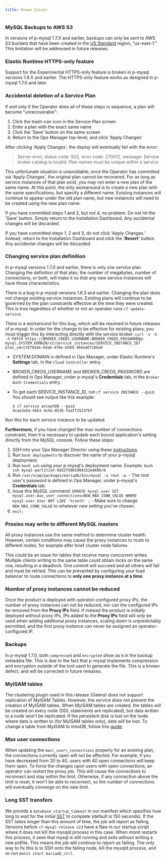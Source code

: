 ```yaml
---
title: Known Issues
---
```


### MySQL Backups to AWS S3
In versions of p-mysql 1.7.X and earlier, backups can only be sent to AWS S3 buckets that have been created in the [US Standard](http://docs.aws.amazon.com/general/latest/gr/rande.html#s3_region) region, "us-east-1." This limitation will be addressed in future releases.

### Elastic Runtime HTTPS-only feature
Support for the Experimental HTTPS-only feature is broken in p-mysql versions 1.6.X and earlier. The HTTPS-only feature works as designed in p-mysql 1.7.0 and later.

### Accidental deletion of a Service Plan

If and only if the Operator does all of these steps in sequence, a plan will become "unrecoverable":

1. Click the trash-can icon in the Service Plan screen
1. Enter a plan with the exact same name
1. Click the 'Save' button on the same screen
1. Return to the Ops Manager top-level, and click 'Apply Changes'

After clicking 'Apply Changes', the deploy will eventually fail with the error:
> Server error, status code: 502, error code: 270012, message: Service broker catalog is invalid: Plan names must be unique within a service

This unfortunate situation is unavoidable; once the Operator has committed via 'Apply Changes', the original plan cannot be recovered. For as long as service instances of that plan exist, you may not enter a new plan of the same name. At this point, the only workaround is to create a new plan with the same specifications, but specify a different name. Existing instances will continue to appear under the old plan name, but new instances will need to be created using the new plan name.

If you have committed steps 1 and 2, but not 4, no problem. Do not hit the 'Save' button. Simply return to the Installation Dashboard. Any accidental changes will be discarded.

If you have committed steps 1, 2 and 3, do not click 'Apply Changes.' Instead, return to the Installation Dashboard and click the '**Revert**' button. Any accidental changes will be discarded.

### Changing service plan definition
In p-mysql versions 1.7.0 and earlier, there is only one service plan. Changing the definition of that plan, the number of megabytes, number of connections, or both, will make it so that any new service instances will have those characteristics.

There is a bug in p-mysql versions 1.6.3 and earlier. Changing the plan does not change existing service instances. Existing plans will continue to be governed by the plan constraints effective at the time they were created. This is true regardless of whether or not an operator runs `cf update-service`.

There is a workaround for this bug, which will be resolved in future releases of p-mysql. In order for the change to be effective for existing plans, you must trigger this by interacting directly with the service broker: `curl -v -k -X PATCH https://BROKER_CREDS_USERNAME:BROKER_CREDS_PASSWORD@p-mysql.SYSTEM.DOMAIN/v2/service_instances/SERVICE_INSTANCE_ID?plan_id=17d793e6-6da6-4f0e-b58d-364a407166a0`

- SYSTEM.DOMAIN is defined in Ops Manager, under Elastic Runtime's **Settings** tab, in the `Cloud Controller` entry.
- BROKER\_CREDS\_USERNAME and BROKER\_CREDS\_PASSWORD are defined in Ops Manager, under p-mysql's  **Credentials** tab, in the `Broker Auth Credentials` entry.
- To get each SERVICE\_INSTANCE\_ID, run `cf service INSTANCE --guid`. You should see output like this example:

  ```
  $ cf service acceptDB --guid
  4cae3a5e-66b1-4c9a-8536-feaff25237bf
  ```

Run this for each service instance to be updated.

**Furthermore**, if you have changed the max number of connections constraint, then it is necessary to update each bound application's setting directly from the MySQL console. Follow these steps:

  1. SSH into your Ops Manager Director using these [instructions](https://docs.pivotal.io/pivotalcf/customizing/trouble-advanced.html#prepare).
  1. Run `bosh deployments` to discover the name of your p-mysql deployment.
  1. Run `bosh ssh` using your p-mysql's deployment name. Example: `bosh ssh mysql-partition-9d32f5601988152e869b/0`
  1. Run `/var/vcap/packages/mariadb/bin/mysql -u root -p`.
    - The root user's password is defined in Ops Manager, under p-mysql's **Credentials** tab.
  1. Issue this MySQL command: `UPDATE mysql.user SET mysql.user.max_user_connections=NEW_MAX_CONN_VALUE WHERE mysql.user.User NOT LIKE '%root%' ;`
    - Make sure to change `NEW_MAX_CONN_VALUE` to whatever new setting you've chosen.
  1. `exit;`

### Proxies may write to different MySQL masters
All proxy instances use the same method to determine cluster health. However, certain conditions may cause the proxy instances to route to different nodes, for example after brief cluster node failures.

This could be an issue for tables that receive many concurrent writes. Multiple clients writing to the same table could obtain locks on the same row, resulting in a deadlock. One commit will succeed and all others will fail and must be retried. This can be prevented by configuring your load balancer to route connections to **only one proxy instance at a time**.

### Number of proxy instances cannot be reduced
Once the product is deployed with operator-configured proxy IPs, the number of proxy instances can not be reduced, nor can the configured IPs be removed from the **Proxy IPs** field. If instead the product is initially deployed without proxy IPs, IPs added to the **Proxy IPs** field will only be used when adding additional proxy instances, scaling down is unpredictably permitted, and the first proxy instance can never be assigned an operator-configured IP.

### Backups
In p-mysql 1.7.0, both `compressed` and `encrypted` show as `N` in the backup metadata file. This is due to the fact that p-mysql implements compression and encryption outside of the tool used to generate the file. This is a known defect, and will be corrected in future releases.

### MyISAM tables
The clustering plugin used in this release (Galera) does not support replication of MyISAM Tables. However, the service does not prevent the creation of MyISAM tables. When MyISAM tables are created, the tables will be created on every node (DDL statements are replicated), but data written to a node won't be replicated. If the persistent disk is lost on the node where data is written to (for MyISAM tables only), data will be lost. To change a table from MyISAM to InnoDB, follow this [guide](http://dev.mysql.com/doc/refman/5.5/en/converting-tables-to-innodb.html).

### Max user connections
When updating the `max\_user\_connections` property for an existing plan, the connections currently open will not be affected. For example, if you have decreased from 20 to 40, users with 40 open connections will keep them open. To force the changes upon users with open connections, an operator can restart the proxy job. This will cause the connections to reconnect and stay within the limit. Otherwise, if any connection above the limit is reset, it won't be able to reconnect, so the number of connections will eventually converge on the new limit.

### Long SST transfers
We provide a `database_startup_timeout` in our manifest which specifies how long to wait for the initial [SST](proxy.html#state-snapshot-transfer-sst) to complete (default is 150 seconds). If the SST takes longer than this amount of time, the job will report as failing. Versions before `cf-mysql-release v23` have a flaw in our startup script where it does not kill the mysqld process in this case. When monit restarts this process, it sees that mysql is still running and exits without writing a new pidfile. This means the job will continue to report as failing. The only way to fix this is to SSH onto the failing node, kill the mysqld process, and re-run `monit start mariadb_ctrl`.
